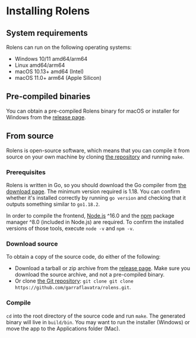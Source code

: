 # Installing Rolens

## System requirements

Rolens can run on the following operating systems:

* Windows 10/11 amd64/arm64
* Linux amd64/arm64
* macOS 10.13+ amd64 (Intel)
* macOS 11.0+ arm64 (Apple Silicon)

## Pre-compiled binaries

You can obtain a pre-compiled Rolens binary for macOS or installer for Windows from the [release page](https://github.com/garraflavatra/rolens/releases/latest).

## From source

Rolens is open-source software, which means that you can compile it from source on your own machine by cloning [the repository](https://github.com/garraflavatra/rolens) and running `make`.

### Prerequisites

Rolens is written in Go, so you should download the Go compiler from [the download page](https://go.dev/dl/). The minimum version required is 1.18. You can confirm whether it's installed correctly by running `go version` and checking that it outputs something similar to `go1.18.2`.

In order to compile the frontend, [Node.js](https://nodejs.org/en/download) ^16.0 and the [npm](https://npmjs.com) package manager ^8.0 (included in Node.js) are required. To confirm the installed versions of those tools, execute `node -v` and `npm -v`.

### Download source

To obtain a copy of the source code, do either of the following:

* Download a tarball or zip archive from the [release page](https://github.com/garraflavatra/rolens/releases/latest). Make sure you download the source archive, and not a pre-compiled binary.
* Or clone [the Git repository](https://github.com/garraflavatra/rolens): `git clone git clone https://github.com/garraflavatra/rolens.git`.

### Compile

`cd` into the root directory of the source code and run `make`. The generated binary will live in `build/bin`. You may want to run the installer (Windows) or move the app to the Applications folder (Mac).
